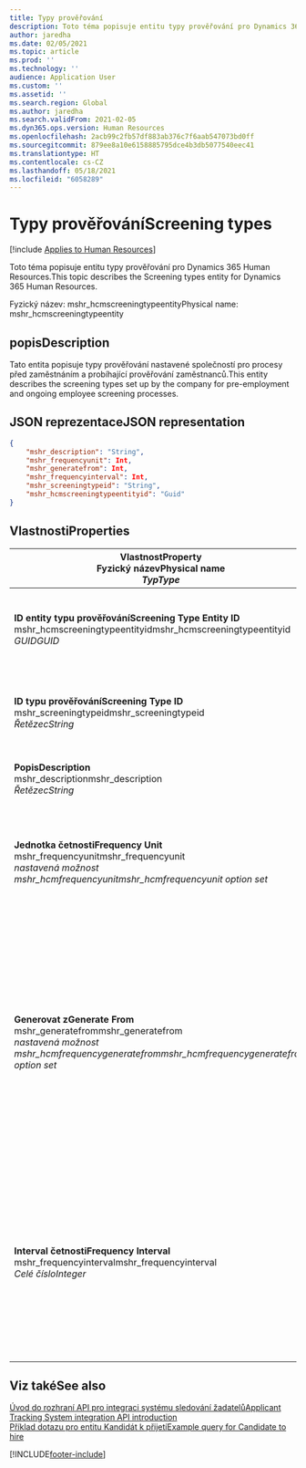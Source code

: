 ```yaml
---
title: Typy prověřování
description: Toto téma popisuje entitu typy prověřování pro Dynamics 365 Human Resources.
author: jaredha
ms.date: 02/05/2021
ms.topic: article
ms.prod: ''
ms.technology: ''
audience: Application User
ms.custom: ''
ms.assetid: ''
ms.search.region: Global
ms.author: jaredha
ms.search.validFrom: 2021-02-05
ms.dyn365.ops.version: Human Resources
ms.openlocfilehash: 2acb99c2fb57df883ab376c7f6aab547073bd0ff
ms.sourcegitcommit: 879ee8a10e6158885795dce4b3db5077540eec41
ms.translationtype: HT
ms.contentlocale: cs-CZ
ms.lasthandoff: 05/18/2021
ms.locfileid: "6058289"
---
```

# <a name="screening-types"></a><span data-ttu-id="f6bea-103">Typy prověřování</span><span class="sxs-lookup"><span data-stu-id="f6bea-103">Screening types</span></span>

[!include [Applies to Human Resources](../includes/applies-to-hr.md)]

<span data-ttu-id="f6bea-104">Toto téma popisuje entitu typy prověřování pro Dynamics 365 Human Resources.</span><span class="sxs-lookup"><span data-stu-id="f6bea-104">This topic describes the Screening types entity for Dynamics 365 Human Resources.</span></span>

<span data-ttu-id="f6bea-105">Fyzický název: mshr_hcmscreeningtypeentity</span><span class="sxs-lookup"><span data-stu-id="f6bea-105">Physical name: mshr_hcmscreeningtypeentity</span></span>

## <a name="description"></a><span data-ttu-id="f6bea-106">popis</span><span class="sxs-lookup"><span data-stu-id="f6bea-106">Description</span></span>

<span data-ttu-id="f6bea-107">Tato entita popisuje typy prověřování nastavené společností pro procesy před zaměstnáním a probíhající prověřování zaměstnanců.</span><span class="sxs-lookup"><span data-stu-id="f6bea-107">This entity describes the screening types set up by the company for pre-employment and ongoing employee screening processes.</span></span>

## <a name="json-representation"></a><span data-ttu-id="f6bea-108">JSON reprezentace</span><span class="sxs-lookup"><span data-stu-id="f6bea-108">JSON representation</span></span>

```json
{
    "mshr_description": "String",
    "mshr_frequencyunit": Int,
    "mshr_generatefrom": Int,
    "mshr_frequencyinterval": Int,
    "mshr_screeningtypeid": "String",
    "mshr_hcmscreeningtypeentityid": "Guid"
}
```

## <a name="properties"></a><span data-ttu-id="f6bea-109">Vlastnosti</span><span class="sxs-lookup"><span data-stu-id="f6bea-109">Properties</span></span>

| <span data-ttu-id="f6bea-110">Vlastnost</span><span class="sxs-lookup"><span data-stu-id="f6bea-110">Property</span></span><br><span data-ttu-id="f6bea-111">**Fyzický název**</span><span class="sxs-lookup"><span data-stu-id="f6bea-111">**Physical name**</span></span><br><span data-ttu-id="f6bea-112">**_Typ_**</span><span class="sxs-lookup"><span data-stu-id="f6bea-112">**_Type_**</span></span> | <span data-ttu-id="f6bea-113">Použít</span><span class="sxs-lookup"><span data-stu-id="f6bea-113">Use</span></span> | <span data-ttu-id="f6bea-114">popis</span><span class="sxs-lookup"><span data-stu-id="f6bea-114">Description</span></span> |
| --- | --- | --- |
| <span data-ttu-id="f6bea-115">**ID entity typu prověřování**</span><span class="sxs-lookup"><span data-stu-id="f6bea-115">**Screening Type Entity ID**</span></span><br><span data-ttu-id="f6bea-116">mshr_hcmscreeningtypeentityid</span><span class="sxs-lookup"><span data-stu-id="f6bea-116">mshr_hcmscreeningtypeentityid</span></span><br><span data-ttu-id="f6bea-117">*GUID*</span><span class="sxs-lookup"><span data-stu-id="f6bea-117">*GUID*</span></span> | <span data-ttu-id="f6bea-118">Jen pro čtení</span><span class="sxs-lookup"><span data-stu-id="f6bea-118">Read-only</span></span><br><span data-ttu-id="f6bea-119">Povinná</span><span class="sxs-lookup"><span data-stu-id="f6bea-119">Required</span></span><br><span data-ttu-id="f6bea-120">Generováno systémem</span><span class="sxs-lookup"><span data-stu-id="f6bea-120">System-generated</span></span> | <span data-ttu-id="f6bea-121">Jedinečný primární identifikátor pro záznam typu prověřování.</span><span class="sxs-lookup"><span data-stu-id="f6bea-121">Unique primary identifier for the screening type record.</span></span> |
| <span data-ttu-id="f6bea-122">**ID typu prověřování**</span><span class="sxs-lookup"><span data-stu-id="f6bea-122">**Screening Type ID**</span></span><br><span data-ttu-id="f6bea-123">mshr_screeningtypeid</span><span class="sxs-lookup"><span data-stu-id="f6bea-123">mshr_screeningtypeid</span></span><br><span data-ttu-id="f6bea-124">*Řetězec*</span><span class="sxs-lookup"><span data-stu-id="f6bea-124">*String*</span></span> | <span data-ttu-id="f6bea-125">Čtení/zápis</span><span class="sxs-lookup"><span data-stu-id="f6bea-125">Read/write</span></span><br><span data-ttu-id="f6bea-126">Povinná</span><span class="sxs-lookup"><span data-stu-id="f6bea-126">Required</span></span> | <span data-ttu-id="f6bea-127">Uživatelem určený jedinečný identifikátor pro typ prověřování.</span><span class="sxs-lookup"><span data-stu-id="f6bea-127">User-defined unique identifier for the screening type.</span></span> |
| <span data-ttu-id="f6bea-128">**Popis**</span><span class="sxs-lookup"><span data-stu-id="f6bea-128">**Description**</span></span><br><span data-ttu-id="f6bea-129">mshr_description</span><span class="sxs-lookup"><span data-stu-id="f6bea-129">mshr_description</span></span><br><span data-ttu-id="f6bea-130">*Řetězec*</span><span class="sxs-lookup"><span data-stu-id="f6bea-130">*String*</span></span> | <span data-ttu-id="f6bea-131">Čtení/zápis</span><span class="sxs-lookup"><span data-stu-id="f6bea-131">Read/write</span></span><br><span data-ttu-id="f6bea-132">Povinná</span><span class="sxs-lookup"><span data-stu-id="f6bea-132">Required</span></span> | <span data-ttu-id="f6bea-133">Popis typu prověřování.</span><span class="sxs-lookup"><span data-stu-id="f6bea-133">The description of the screening type.</span></span> |
| <span data-ttu-id="f6bea-134">**Jednotka četnosti**</span><span class="sxs-lookup"><span data-stu-id="f6bea-134">**Frequency Unit**</span></span><br><span data-ttu-id="f6bea-135">mshr_frequencyunit</span><span class="sxs-lookup"><span data-stu-id="f6bea-135">mshr_frequencyunit</span></span><br><span data-ttu-id="f6bea-136">*nastavená možnost mshr_hcmfrequencyunit*</span><span class="sxs-lookup"><span data-stu-id="f6bea-136">*mshr_hcmfrequencyunit option set*</span></span> | <span data-ttu-id="f6bea-137">Čtení/zápis</span><span class="sxs-lookup"><span data-stu-id="f6bea-137">Read/write</span></span><br><span data-ttu-id="f6bea-138">Povinná</span><span class="sxs-lookup"><span data-stu-id="f6bea-138">Required</span></span> | <span data-ttu-id="f6bea-139">Popisuje frekvenci, s jakou musí být u přiřazené osoby provedeno prověření.</span><span class="sxs-lookup"><span data-stu-id="f6bea-139">Describes the frequency with which the screening must be completed for the assigned person.</span></span> |
| <span data-ttu-id="f6bea-140">**Generovat z**</span><span class="sxs-lookup"><span data-stu-id="f6bea-140">**Generate From**</span></span><br><span data-ttu-id="f6bea-141">mshr_generatefrom</span><span class="sxs-lookup"><span data-stu-id="f6bea-141">mshr_generatefrom</span></span><br><span data-ttu-id="f6bea-142">*nastavená možnost mshr_hcmfrequencygeneratefrom*</span><span class="sxs-lookup"><span data-stu-id="f6bea-142">*mshr_hcmfrequencygeneratefrom option set*</span></span> | <span data-ttu-id="f6bea-143">Čtení-zápis</span><span class="sxs-lookup"><span data-stu-id="f6bea-143">Read-write</span></span><br><span data-ttu-id="f6bea-144">Povinná</span><span class="sxs-lookup"><span data-stu-id="f6bea-144">Required</span></span> | <span data-ttu-id="f6bea-145">Pokud je hodnota četnosti jakákoli jiná hodnota než „Pouze jednorázově“, určuje hodnota GenerateFrom datum, od kterého se má vypočítat další prověřovací událost.</span><span class="sxs-lookup"><span data-stu-id="f6bea-145">If the Frequency value is any value other than “One-time only”, the GenerateFrom value determines the date from which to calculate the next screening event.</span></span> |
| <span data-ttu-id="f6bea-146">**Interval četnosti**</span><span class="sxs-lookup"><span data-stu-id="f6bea-146">**Frequency Interval**</span></span><br><span data-ttu-id="f6bea-147">mshr_frequencyinterval</span><span class="sxs-lookup"><span data-stu-id="f6bea-147">mshr_frequencyinterval</span></span><br><span data-ttu-id="f6bea-148">*Celé číslo*</span><span class="sxs-lookup"><span data-stu-id="f6bea-148">*Integer*</span></span> | <span data-ttu-id="f6bea-149">Čtení-zápis</span><span class="sxs-lookup"><span data-stu-id="f6bea-149">Read-write</span></span><br><span data-ttu-id="f6bea-150">Povinná</span><span class="sxs-lookup"><span data-stu-id="f6bea-150">Required</span></span> | <span data-ttu-id="f6bea-151">Pokud je hodnota četnosti jiná než „Pouze jednorázově“, musíte definovat interval pro jednotky času mezi každou prověřovací událostí.</span><span class="sxs-lookup"><span data-stu-id="f6bea-151">If the Frequency value is any value other than “One-time only”, you must define an interval for the units of time between each screening event.</span></span> |

## <a name="see-also"></a><span data-ttu-id="f6bea-152">Viz také</span><span class="sxs-lookup"><span data-stu-id="f6bea-152">See also</span></span>

[<span data-ttu-id="f6bea-153">Úvod do rozhraní API pro integraci systému sledování žadatelů</span><span class="sxs-lookup"><span data-stu-id="f6bea-153">Applicant Tracking System integration API introduction</span></span>](hr-admin-integration-ats-api-introduction.md)<br>
[<span data-ttu-id="f6bea-154">Příklad dotazu pro entitu Kandidát k přijetí</span><span class="sxs-lookup"><span data-stu-id="f6bea-154">Example query for Candidate to hire</span></span>](hr-admin-integration-ats-api-candidate-to-hire-example-query.md)


[!INCLUDE[footer-include](../includes/footer-banner.md)]